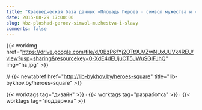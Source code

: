 ```yaml
---
title: "Краеведческая база данных «Площадь Героев - символ мужества и славы»"
date: 2015-08-29 17:00:00
slug: kbz-ploshad-geroev-simvol-muzhestva-i-slavy
comments: false
---
```

{{< workimg href="https://drive.google.com/file/d/0BzP6fYj2OTt9UVZwNUxUUVk4REU/view?usp=sharing&resourcekey=0-XdE4dEUjuCT5JWuSGIFJhQ" img="hs.jpg" >}}

// {{< newtabref href="http://lib-bykhov.by/heroes-square" title="lib-bykhov.by/heroes-square" >}}  

{{< worktags tag="дизайн" >}} ∙ {{< worktags tag="разработка" >}} ∙ {{< worktags tag="поддержка" >}}  